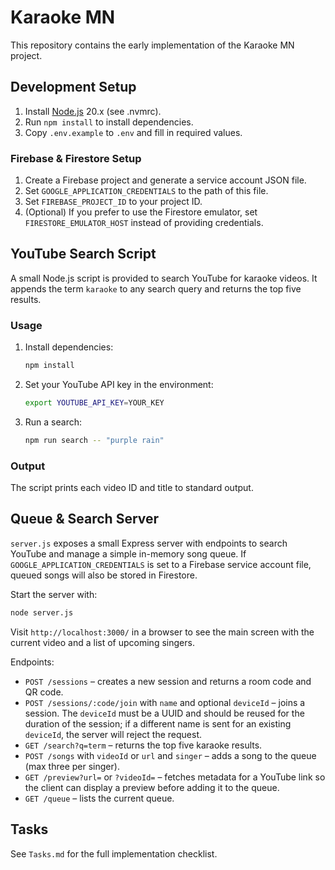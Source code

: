 # Karaoke MN

This repository contains the early implementation of the Karaoke MN project.

## Development Setup

1. Install [Node.js](https://nodejs.org/) 20.x (see .nvmrc).
2. Run `npm install` to install dependencies.
3. Copy `.env.example` to `.env` and fill in required values.

### Firebase & Firestore Setup

1. Create a Firebase project and generate a service account JSON file.
2. Set `GOOGLE_APPLICATION_CREDENTIALS` to the path of this file.
3. Set `FIREBASE_PROJECT_ID` to your project ID.
4. (Optional) If you prefer to use the Firestore emulator, set
   `FIRESTORE_EMULATOR_HOST` instead of providing credentials.

## YouTube Search Script

A small Node.js script is provided to search YouTube for karaoke videos.
It appends the term `karaoke` to any search query and returns the top five results.

### Usage

1. Install dependencies:
   ```bash
   npm install
   ```
2. Set your YouTube API key in the environment:
   ```bash
   export YOUTUBE_API_KEY=YOUR_KEY
   ```
3. Run a search:
   ```bash
   npm run search -- "purple rain"
   ```

### Output
The script prints each video ID and title to standard output.

## Queue & Search Server

`server.js` exposes a small Express server with endpoints to search YouTube and
manage a simple in-memory song queue. If `GOOGLE_APPLICATION_CREDENTIALS` is set
to a Firebase service account file, queued songs will also be stored in
Firestore.

Start the server with:
```bash
node server.js
```

Visit `http://localhost:3000/` in a browser to see the main screen with the
current video and a list of upcoming singers.

Endpoints:
- `POST /sessions` – creates a new session and returns a room code and QR code.
- `POST /sessions/:code/join` with `name` and optional `deviceId` – joins a
  session. The `deviceId` must be a UUID and should be reused for the duration
  of the session; if a different name is sent for an existing `deviceId`, the
  server will reject the request.
- `GET /search?q=term` – returns the top five karaoke results.
- `POST /songs` with `videoId` or `url` and `singer` – adds a song to the queue
  (max three per singer).
- `GET /preview?url=` or `?videoId=` – fetches metadata for a YouTube link so
  the client can display a preview before adding it to the queue.
- `GET /queue` – lists the current queue.

## Tasks
See `Tasks.md` for the full implementation checklist.
